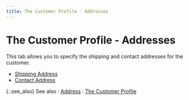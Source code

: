 ```yaml
---
title: The Customer Profile - Addresses
---
```


# The Customer Profile - Addresses


This tab allows you to specify the shipping and contact addresses for the customer.

- [Shipping Address]({{site.mc_baseurl}}/creating-a-customer/the-customer-profile-addresses/shipping_address_step.html)
- [Contact Address]({{site.mc_baseurl}}/creating-a-customer/the-customer-profile-addresses/contact_address_step.html)



{:.see_also}
See also
: [Address]({{site.mc_baseurl}}/customer-details/addresses/address_content.html)
: [The Customer Profile]({{site.mc_baseurl}}/creating-a-customer/the_customer_profile_steps.html)
